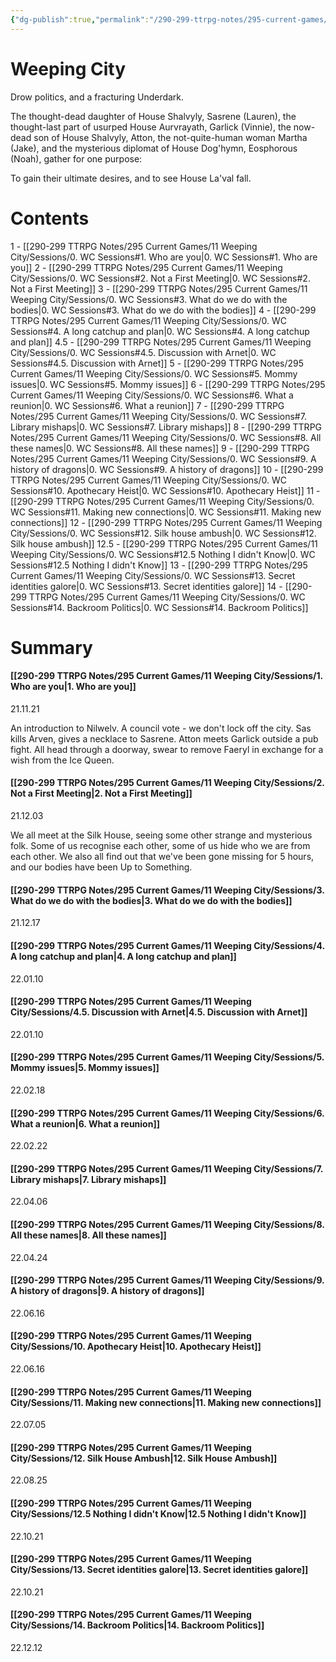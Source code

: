 ```yaml
---
{"dg-publish":true,"permalink":"/290-299-ttrpg-notes/295-current-games/11-weeping-city/sessions/0-wc-sessions/"}
---
```



# Weeping City

Drow politics, and a fracturing Underdark. 

The thought-dead daughter of House Shalvyly, Sasrene (Lauren), the thought-last part of usurped House Aurvrayath, Garlick (Vinnie), the now-dead son of House Shalvyly, Atton, the not-quite-human woman Martha (Jake), and the mysterious diplomat of House Dog'hymn, Eosphorous (Noah), gather for one purpose: 

To gain their ultimate desires, and to see House La'val fall.

# Contents

1 - [[290-299 TTRPG Notes/295 Current Games/11 Weeping City/Sessions/0. WC Sessions#1. Who are you\|0. WC Sessions#1. Who are you]]
2 - [[290-299 TTRPG Notes/295 Current Games/11 Weeping City/Sessions/0. WC Sessions#2. Not a First Meeting\|0. WC Sessions#2. Not a First Meeting]]
3 - [[290-299 TTRPG Notes/295 Current Games/11 Weeping City/Sessions/0. WC Sessions#3. What do we do with the bodies\|0. WC Sessions#3. What do we do with the bodies]]
4 - [[290-299 TTRPG Notes/295 Current Games/11 Weeping City/Sessions/0. WC Sessions#4. A long catchup and plan\|0. WC Sessions#4. A long catchup and plan]]
4.5 - [[290-299 TTRPG Notes/295 Current Games/11 Weeping City/Sessions/0. WC Sessions#4.5. Discussion with Arnet\|0. WC Sessions#4.5. Discussion with Arnet]]
5 - [[290-299 TTRPG Notes/295 Current Games/11 Weeping City/Sessions/0. WC Sessions#5. Mommy issues\|0. WC Sessions#5. Mommy issues]]
6 - [[290-299 TTRPG Notes/295 Current Games/11 Weeping City/Sessions/0. WC Sessions#6. What a reunion\|0. WC Sessions#6. What a reunion]]
7 - [[290-299 TTRPG Notes/295 Current Games/11 Weeping City/Sessions/0. WC Sessions#7. Library mishaps\|0. WC Sessions#7. Library mishaps]]
8 - [[290-299 TTRPG Notes/295 Current Games/11 Weeping City/Sessions/0. WC Sessions#8. All these names\|0. WC Sessions#8. All these names]]
9 - [[290-299 TTRPG Notes/295 Current Games/11 Weeping City/Sessions/0. WC Sessions#9. A history of dragons\|0. WC Sessions#9. A history of dragons]]
10 - [[290-299 TTRPG Notes/295 Current Games/11 Weeping City/Sessions/0. WC Sessions#10. Apothecary Heist\|0. WC Sessions#10. Apothecary Heist]]
11 - [[290-299 TTRPG Notes/295 Current Games/11 Weeping City/Sessions/0. WC Sessions#11. Making new connections\|0. WC Sessions#11. Making new connections]]
12 - [[290-299 TTRPG Notes/295 Current Games/11 Weeping City/Sessions/0. WC Sessions#12. Silk house ambush\|0. WC Sessions#12. Silk house ambush]]
12.5 - [[290-299 TTRPG Notes/295 Current Games/11 Weeping City/Sessions/0. WC Sessions#12.5 Nothing I didn't Know\|0. WC Sessions#12.5 Nothing I didn't Know]]
13 - [[290-299 TTRPG Notes/295 Current Games/11 Weeping City/Sessions/0. WC Sessions#13. Secret identities galore\|0. WC Sessions#13. Secret identities galore]]
14 - [[290-299 TTRPG Notes/295 Current Games/11 Weeping City/Sessions/0. WC Sessions#14. Backroom Politics\|0. WC Sessions#14. Backroom Politics]]

# Summary

#### [[290-299 TTRPG Notes/295 Current Games/11 Weeping City/Sessions/1. Who are you\|1. Who are you]]
21.11.21

An introduction to Nilwelv.
A council vote - we don't lock off the city.
Sas kills Arven, gives a necklace to Sasrene.
Atton meets Garlick outside a pub fight.
All head through a doorway, swear to remove Faeryl in exchange for a wish from the Ice Queen.

#### [[290-299 TTRPG Notes/295 Current Games/11 Weeping City/Sessions/2. Not a First Meeting\|2. Not a First Meeting]]
21.12.03

We all meet at the Silk House, seeing some other strange and mysterious folk.
Some of us recognise each other, some of us hide who we are from each other.
We also all find out that we've been gone missing for 5 hours, and our bodies have been Up to Something.

#### [[290-299 TTRPG Notes/295 Current Games/11 Weeping City/Sessions/3. What do we do with the bodies\|3. What do we do with the bodies]]
21.12.17

#### [[290-299 TTRPG Notes/295 Current Games/11 Weeping City/Sessions/4. A long catchup and plan\|4. A long catchup and plan]]
22.01.10

#### [[290-299 TTRPG Notes/295 Current Games/11 Weeping City/Sessions/4.5. Discussion with Arnet\|4.5. Discussion with Arnet]]
22.01.10

#### [[290-299 TTRPG Notes/295 Current Games/11 Weeping City/Sessions/5. Mommy issues\|5. Mommy issues]]
22.02.18

#### [[290-299 TTRPG Notes/295 Current Games/11 Weeping City/Sessions/6. What a reunion\|6. What a reunion]]
22.02.22

#### [[290-299 TTRPG Notes/295 Current Games/11 Weeping City/Sessions/7. Library mishaps\|7. Library mishaps]]
22.04.06

#### [[290-299 TTRPG Notes/295 Current Games/11 Weeping City/Sessions/8. All these names\|8. All these names]]
22.04.24

####  [[290-299 TTRPG Notes/295 Current Games/11 Weeping City/Sessions/9. A history of dragons\|9. A history of dragons]]
22.06.16

#### [[290-299 TTRPG Notes/295 Current Games/11 Weeping City/Sessions/10. Apothecary Heist\|10. Apothecary Heist]]
22.06.16

#### [[290-299 TTRPG Notes/295 Current Games/11 Weeping City/Sessions/11. Making new connections\|11. Making new connections]]
22.07.05

#### [[290-299 TTRPG Notes/295 Current Games/11 Weeping City/Sessions/12. Silk House Ambush\|12. Silk House Ambush]]
22.08.25

#### [[290-299 TTRPG Notes/295 Current Games/11 Weeping City/Sessions/12.5 Nothing I didn't Know\|12.5 Nothing I didn't Know]]
22.10.21

#### [[290-299 TTRPG Notes/295 Current Games/11 Weeping City/Sessions/13. Secret identities galore\|13. Secret identities galore]]
22.10.21

#### [[290-299 TTRPG Notes/295 Current Games/11 Weeping City/Sessions/14. Backroom Politics\|14. Backroom Politics]]
22.12.12